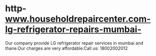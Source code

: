# http-www.householdrepaircenter.com-lg-refrigerator-repairs-mumbai-
Our company provide LG refrigerator repair services in mumbai and thane.Our charges are very affordable.Call us: 18002002012 
